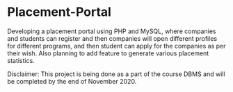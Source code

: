 # Placement-Portal
Developing a placement portal using PHP and MySQL, where companies and students can register and then companies will open different profiles for different programs, and then student can apply for the companies as per their wish. Also planning to add feature to generate various placement statistics.

Disclaimer: This project is being done as a part of the course DBMS and will be completed by the end of November 2020.
